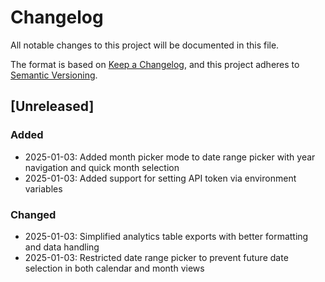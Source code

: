 # Changelog

All notable changes to this project will be documented in this file.

The format is based on [Keep a Changelog](https://keepachangelog.com/en/1.0.0/),
and this project adheres to [Semantic Versioning](https://semver.org/spec/v2.0.0.html).

## [Unreleased]

### Added
- 2025-01-03: Added month picker mode to date range picker with year navigation and quick month selection
- 2025-01-03: Added support for setting API token via environment variables

### Changed
- 2025-01-03: Simplified analytics table exports with better formatting and data handling
- 2025-01-03: Restricted date range picker to prevent future date selection in both calendar and month views